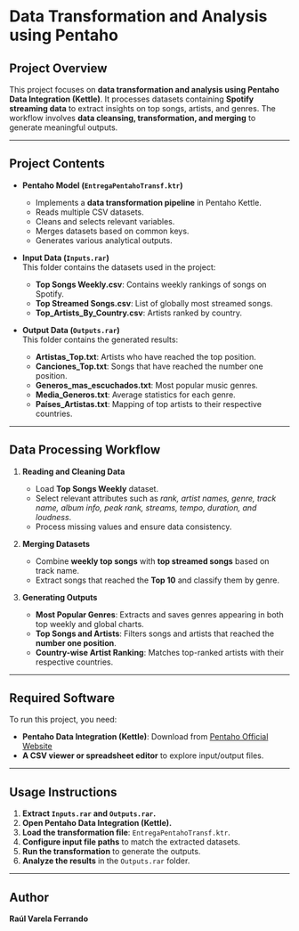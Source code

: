 # Data Transformation and Analysis using Pentaho

## Project Overview
This project focuses on **data transformation and analysis using Pentaho Data Integration (Kettle)**. It processes datasets containing **Spotify streaming data** to extract insights on top songs, artists, and genres. The workflow involves **data cleansing, transformation, and merging** to generate meaningful outputs.

---

## Project Contents
- **Pentaho Model (`EntregaPentahoTransf.ktr`)**  
  - Implements a **data transformation pipeline** in Pentaho Kettle.  
  - Reads multiple CSV datasets.  
  - Cleans and selects relevant variables.  
  - Merges datasets based on common keys.  
  - Generates various analytical outputs.

- **Input Data (`Inputs.rar`)**  
  This folder contains the datasets used in the project:
  - **Top Songs Weekly.csv**: Contains weekly rankings of songs on Spotify.
  - **Top Streamed Songs.csv**: List of globally most streamed songs.
  - **Top_Artists_By_Country.csv**: Artists ranked by country.

- **Output Data (`Outputs.rar`)**  
  This folder contains the generated results:
  - **Artistas_Top.txt**: Artists who have reached the top position.
  - **Canciones_Top.txt**: Songs that have reached the number one position.
  - **Generos_mas_escuchados.txt**: Most popular music genres.
  - **Media_Generos.txt**: Average statistics for each genre.
  - **Países_Artistas.txt**: Mapping of top artists to their respective countries.

---

## Data Processing Workflow
1. **Reading and Cleaning Data**  
   - Load **Top Songs Weekly** dataset.  
   - Select relevant attributes such as *rank, artist names, genre, track name, album info, peak rank, streams, tempo, duration, and loudness*.  
   - Process missing values and ensure data consistency.

2. **Merging Datasets**  
   - Combine **weekly top songs** with **top streamed songs** based on track name.  
   - Extract songs that reached the **Top 10** and classify them by genre.  

3. **Generating Outputs**  
   - **Most Popular Genres**: Extracts and saves genres appearing in both top weekly and global charts.  
   - **Top Songs and Artists**: Filters songs and artists that reached the **number one position**.  
   - **Country-wise Artist Ranking**: Matches top-ranked artists with their respective countries.

---

## Required Software
To run this project, you need:
- **Pentaho Data Integration (Kettle)**: Download from [Pentaho Official Website](https://www.hitachivantara.com/en-us/products/data-management-analytics/pentaho-platform.html)
- **A CSV viewer or spreadsheet editor** to explore input/output files.

---

## Usage Instructions
1. **Extract `Inputs.rar` and `Outputs.rar`.**
2. **Open Pentaho Data Integration (Kettle).**
3. **Load the transformation file**: `EntregaPentahoTransf.ktr`.
4. **Configure input file paths** to match the extracted datasets.
5. **Run the transformation** to generate the outputs.
6. **Analyze the results** in the `Outputs.rar` folder.

---

## Author
**Raúl Varela Ferrando**

